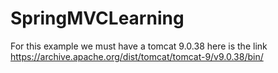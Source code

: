 # SpringMVCLearning

For this example we must have a tomcat 9.0.38 here is the link https://archive.apache.org/dist/tomcat/tomcat-9/v9.0.38/bin/
